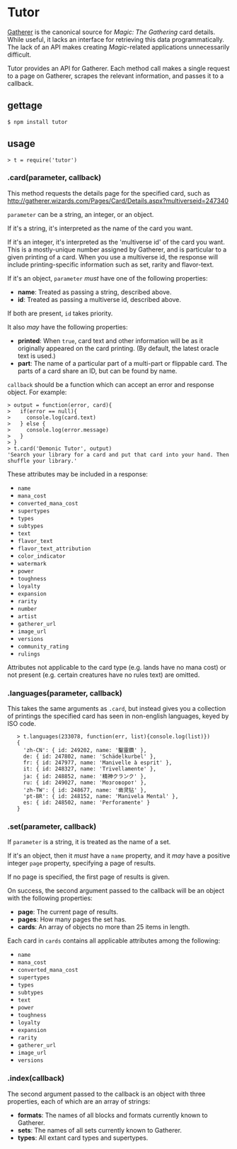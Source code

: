 # Tutor

[Gatherer][1] is the canonical source for _Magic: The Gathering_ card details.
While useful, it lacks an interface for retrieving this data programmatically.
The lack of an API makes creating _Magic_-related applications unnecessarily
difficult.

Tutor provides an API for Gatherer.  Each method call makes a single request
to a page on Gatherer, scrapes the relevant information, and passes it to 
a callback.

## gettage
 
    $ npm install tutor
    
## usage    

    > t = require('tutor')

### .card(parameter, callback)

This method requests the details page for the specified card, such as
http://gatherer.wizards.com/Pages/Card/Details.aspx?multiverseid=247340

`parameter` can be a string, an integer, or an object.

If it's a string, it's interpreted as the name of the card you want.

If it's an integer, it's interpreted as the 'multiverse id' of the card you
want.  This is a mostly-unique number assigned by Gatherer, and is particular
to a given printing of a card.  When you use a multiverse id, the response
will include printing-specific information such as set, rarity and flavor-text. 

If it's an object, `parameter` _must_ have one of the following properties:

+ __name__: Treated as passing a string, described above. 
+ __id__: Treated as passing a multiverse id, described above. 

If both are present, `id` takes priority.

It also _may_ have the following properties:

+ __printed__: When `true`, card text and other information will be as it originally 
appeared on the card printing.  (By default, the latest oracle text is used.)
+ __part__: The name of a particular part of a multi-part or flippable card.
The parts of a card share an ID, but can be found by name.

`callback` should be a function which can accept an error and response object.
For example:

    > output = function(error, card){
    >   if(error == null){
    >     console.log(card.text)
    >   } else {
    >     console.log(error.message)
    >   }
    > }
    > t.card('Demonic Tutor', output)
    'Search your library for a card and put that card into your hand. Then shuffle your library.'

These attributes may be included in a response:

  - `name`
  - `mana_cost`
  - `converted_mana_cost`
  - `supertypes`
  - `types`
  - `subtypes`
  - `text`
  - `flavor_text`
  - `flavor_text_attribution`
  - `color_indicator`
  - `watermark`
  - `power`
  - `toughness`
  - `loyalty`
  - `expansion`
  - `rarity`
  - `number`
  - `artist`
  - `gatherer_url`
  - `image_url`
  - `versions`
  - `community_rating`
  - `rulings`

Attributes not applicable to the card type (e.g. lands have no mana cost) or
not present (e.g. certain creatures have no rules text) are omitted.

### .languages(parameter, callback)

This takes the same arguments as `.card`, but instead gives you a collection
of printings the specified card has seen in non-english languages, keyed by
ISO code.

       > t.languages(233078, function(err, list){console.log(list)})
       { 
         'zh-CN': { id: 249202, name: '鑿靈鑽' },
         de: { id: 247802, name: 'Schädelkurbel' },
         fr: { id: 247977, name: 'Manivelle à esprit' },
         it: { id: 248327, name: 'Trivellamente' },
         ja: { id: 248852, name: '精神クランク' },
         ru: { id: 249027, name: 'Мозговорот' },
         'zh-TW': { id: 248677, name: '凿灵钻' },
         'pt-BR': { id: 248152, name: 'Manivela Mental' },
         es: { id: 248502, name: 'Perforamente' } 
       }

### .set(parameter, callback)

If `parameter` is a string, it is treated as the name of a set.

If it's an object, then it _must_ have a `name` property, and it _may_ have a
positive integer `page` property, specifying a page of results. 

If no page is specified, the first page of results is given.

On success, the second argument passed to the callback will be an object
with the following properties: 

+ __page__: The current page of results.
+ __pages__: How many pages the set has. 
+ __cards__: An array of objects no more than 25 items in length.

Each card in `cards` contains all applicable attributes among the following:

  - `name`
  - `mana_cost`
  - `converted_mana_cost`
  - `supertypes`
  - `types`
  - `subtypes`
  - `text`
  - `power`
  - `toughness`
  - `loyalty`
  - `expansion`
  - `rarity`
  - `gatherer_url`
  - `image_url`
  - `versions`

### .index(callback)

The second argument passed to the callback is an object with three properties,
each of which are an array of strings:

+ __formats__: The names of all blocks and formats currently known to Gatherer.
+ __sets__: The names of all sets currently known to Gatherer.
+ __types__: All extant card types and supertypes.

[1]: http://gatherer.wizards.com/
